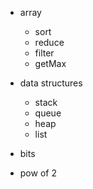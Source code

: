 - array
    - sort
    - reduce
    - filter
    - getMax

- data structures
    - stack
    - queue
    - heap
    - list

- bits
- pow of 2